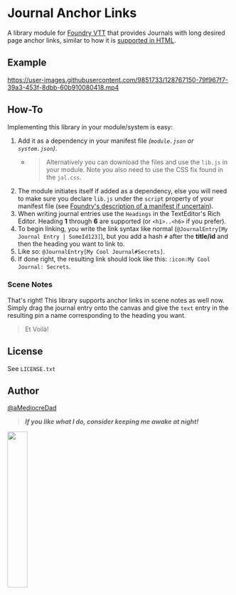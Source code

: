 # Journal Anchor Links

A library module for [Foundry VTT](https://foundryvtt.com/) that provides Journals with long desired page anchor links, similar to how it is [supported in HTML](https://en.wikipedia.org/wiki/URI_fragment).

## Example

https://user-images.githubusercontent.com/9851733/128767150-79f967f7-39a3-453f-8dbb-60b910080418.mp4

## How-To

Implementing this library in your module/system is easy:

1. Add it as a dependency in your manifest file _(`module.json` or `system.json`)_.
    - > Alternatively you can download the files and use the `lib.js` in your module. Note you also need to use the CSS fix found in the `jal.css`.
2. The module initiates itself if added as a dependency, else you will need to make sure you declare `lib.js` under the `script` property of your manifest file (see [Foundry's description of a manifest if uncertain](https://foundryvtt.com/article/module-development/)).
3. When writing journal entries use the `Headings` in the TextEditor's Rich Editor. Heading **1** through **6** are supported (or `<h1>..<h6>` if you prefer).
4. To begin linking, you write the link syntax like normal (`@JournalEntry[My Journal Entry | SomeId123]`), but you add a hash `#` after the **title/id** and then the heading you want to link to.
5. Like so: `@JournalEntry[My Cool Journal#Secrets]`.
6. If done right, the resulting link should look like this: `:icon:My Cool Journal: Secrets`.

### Scene Notes

That's right! This library supports anchor links in scene notes as well now. Simply drag the journal entry onto the canvas and give the `text` entry in the resulting pin a name corresponding to the heading you want.

> Et Voilà!

## License

See `LICENSE.txt`

## Author

[@aMediocreDad](https://github.com/aMediocreDad)

> _**If you like what I do, consider keeping me awake at night!**_

<p><a href="https://ko-fi.com/I3I64DHYX" target="_blank"><img width=30% src="https://ko-fi.com/img/githubbutton_sm.svg" /></a></p>
